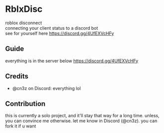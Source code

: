 # RblxDisc
roblox disconnect<br>
connecting your client status to a discord bot<br>
see for yourself here https://discord.gg/4UfEXVcHFy

## Guide
everything is in the server below
https://discord.gg/4UfEXVcHFy

## Credits
- @cn3z on Discord: everything lol
   
## Contribution
this is currently a solo project, and it'll stay that way for a long time. unless, you can convince me otherwise. let me know in Discord (@cn3z). you can fork it if u want
